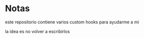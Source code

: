 # Notas

este repositorio contiene varios custom hooks para ayudarme a mi 

la idea es no volver a escribirlos